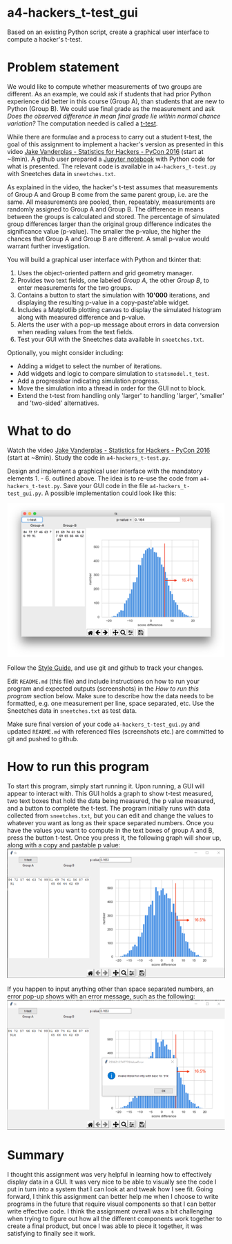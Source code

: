 # a4-hackers_t-test_gui
Based on an existing Python script, create a graphical user interface to compute a hacker's t-test.


# Problem statement
We would like to compute whether measurements of two groups are different. As an example, we could ask if students that had prior Python experience did better in this course (Group A), than students that are new to Python (Group B). We could use final grade as the measurement and ask *Does the observed difference in mean final grade lie within normal chance variation?* The computation needed is called a [t-test](https://en.wikipedia.org/wiki/Student's_t-test).

While there are formulae and a process to carry out a student t-test, the goal of this assignment to implement a hacker's version as presented in this video [Jake Vanderplas - Statistics for Hackers - PyCon 2016](https://www.youtube.com/watch?v=Iq9DzN6mvYA) (start at ~8min). A github user prepared a [Jupyter notebook](https://github.com/croach/statistics-for-hackers/blob/master/statistics-for-hackers.ipynb) with Python code for what is presented. The relevant code is available in `a4-hackers_t-test.py` with Sneetches data in `sneetches.txt`.

As explained in the video, the hacker's t-test assumes that measurements of Group A and Group B come from the same parent group, i.e. are the same. All measurements are pooled, then, repeatably, measurements are randomly assigned to Group A and Group B. The difference in means between the groups is calculated and stored. The percentage of simulated group differences larger than the original group difference indicates the significance value (p-value). The smaller the p-value, the higher the chances that Group A and Group B are different. A small p-value would warrant further investigation.

You will build a graphical user interface with Python and tkinter that:
1. Uses the object-oriented pattern and grid geometry manager.
2. Provides two text fields, one labeled *Group A*, the other *Group B*, to enter measurements for the two groups.
3. Contains a button to start the simulation with **10'000** iterations, and displaying the resulting p-value in a copy-paste'able widget.
4. Includes a Matplotlib plotting canvas to display the simulated histogram along with measured difference and p-value.
5. Alerts the user with a pop-up message about errors in data conversion when reading values from the text fields.
6. Test your GUI with the Sneetches data available in `sneetches.txt`. 

Optionally, you might consider including:
- Adding a widget to select the number of iterations.
- Add widgets and logic to compare simulation to `statsmodel.t_test`.
- Add a progressbar indicating simulation progress.
- Move the simulation into a thread in order for the GUI not to block.
- Extend the t-test from handling only 'larger' to handling 'larger', 'smaller' and 'two-sided' alternatives.

# What to do
Watch the video [Jake Vanderplas - Statistics for Hackers - PyCon 2016](https://www.youtube.com/watch?v=Iq9DzN6mvYA) (start at ~8min). Study the code in `a4-hackers_t-test.py`.

Design and implement a graphical user interface with the mandatory elements 1. - 6. outlined above. The idea is to re-use the code from `a4-hackers_t-test.py`. Save your GUI code in the file `a4-hackers_t-test_gui.py`. A possible implementation could look like this:

![Screenshot of example GUI](hackers_t-test_gui_screenshot.png)

Follow the [Style Guide](StyleGuide.md), and use git and github to track your changes.

Edit `README.md` (this file) and include instructions on how to run your program and expected outputs (screenshots) in the _How to run this program_ section below. Make sure to describe how the data needs to be formatted, e.g. one measurement per line, space separated, etc. Use the Sneetches data in `sneetches.txt` as test data. 

Make sure final version of your code `a4-hackers_t-test_gui.py` and updated `README.md` with referenced files (screenshots etc.) are committed to git and pushed to github. 

# How to run this program
To start this program, simply start running it. Upon running, a GUI will appear to interact with. This GUI holds a graph to show t-test measured, two text boxes that hold the data being measured, the p value measured, and a button to complete the t-test. The program initially runs with data collected from `sneetches.txt`, but you can edit and change the values to whatever you want as long as their space separated numbers. Once you have the values you want to compute in the text boxes of group A and B, press the button t-test. Once you press it, the following graph will show up, along with a copy and pastable p value:
![Example screenshot of GUI](example_screenshot.png)

If you happen to input anything other than space separated numbers, an error pop-up shows with an error message, such as the following:
![Example of failed t-test](failed_test.png)

# Summary

I thought this assignment was very helpful in learning how to effectively display data in a GUI. It was very nice to be able to visually see the code I put in turn into a system that I can look at and tweak how I see fit. Going forward, I think this assignment can better help me when I choose to write programs in the future that require visual components so that I can better write effective code. I think the assignment overall was a bit challenging when trying to figure out how all the different components work together to create a final product, but once I was able to piece it together, it was satisfying to finally see it work.


